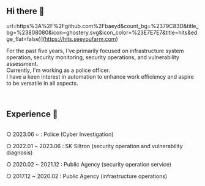 <!--
**baeyd/baeyd** is a ✨ _special_ ✨ repository because its `README.md` (this file) appears on your GitHub profile.

Here are some ideas to get you started:

- 🔭 I’m currently working on ...
- 🌱 I’m currently learning ...
- 👯 I’m looking to collaborate on ...
- 🤔 I’m looking for help with ...
- 💬 Ask me about ...
- 📫 How to reach me: ...
- 😄 Pronouns: ...
- ⚡ Fun fact: ...
-->

## Hi there 👋 &nbsp;
url=https%3A%2F%2Fgithub.com%2Fbaeyd&count_bg=%2379C83D&title_bg=%23808080&icon=ghostery.svg&icon_color=%23E7E7E7&title=hits&edge_flat=false)](https://hits.seeyoufarm.com)

<p dir="auto">
For the past five years, I've primarily focused on infrastructure system operation, security monitoring, security operations, and vulnerability assessment.<br>
Currently, I'm working as a police officer.<br>
I have a keen interest in automation to enhance work efficiency and aspire to be versatile in all aspects.
</p>

<br>

## Experience 👋 
<div style="display:flex; flex-direction:column; align-items:flex-start;">
    <!-- OS -->
    <div>
        <p dir="auto">○ 2023.06 ~ : Police (Cyber ​​Investigation)<br>
        </p>
        <p dir="auto">○ 2022.01 ~ 2023.06 : SK Siltron (security operation and vulnerability diagnosis)<br>
        </p>
        <p dir="auto">○ 2020.02 ~ 2021.12 : Public Agency (security operation service)<br>
        </p>
        <p dir="auto">○ 2017.12 ~ 2020.02 : Public Agency (infrastructure operations)<br>
        </p>
    </div>
</div>
